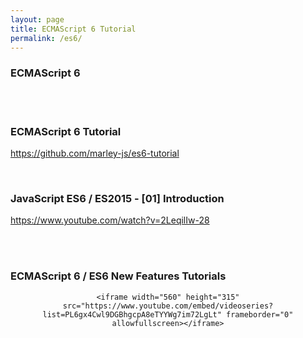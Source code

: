 ```yaml
---
layout: page
title: ECMAScript 6 Tutorial
permalink: /es6/
---
```


### ECMAScript 6

<br/><br/>

### ECMAScript 6 Tutorial

https://github.com/marley-js/es6-tutorial

<br/>

### JavaScript ES6 / ES2015 - [01] Introduction
https://www.youtube.com/watch?v=2LeqilIw-28



<br/><br/>

### ECMAScript 6 / ES6 New Features Tutorials

<div align="center">

    <iframe width="560" height="315" src="https://www.youtube.com/embed/videoseries?list=PL6gx4Cwl9DGBhgcpA8eTYYWg7im72LgLt" frameborder="0" allowfullscreen></iframe>

</div>
